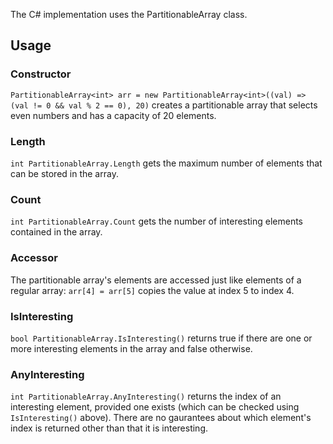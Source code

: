 The C# implementation uses the PartitionableArray class.

## Usage

### Constructor

`PartitionableArray<int> arr = new PartitionableArray<int>((val) => (val != 0 && val % 2 == 0), 20)` creates a partitionable array that selects even numbers and has a capacity of 20 elements.

### Length

`int PartitionableArray.Length` gets the maximum number of elements that can be stored in the array.

### Count

`int PartitionableArray.Count` gets the number of interesting elements contained in the array.

### Accessor

The partitionable array's elements are accessed just like elements of a regular array: `arr[4] = arr[5]` copies the value at index 5 to index 4.

### IsInteresting

`bool PartitionableArray.IsInteresting()` returns true if there are one or more interesting elements in the array and false otherwise.

### AnyInteresting

`int PartitionableArray.AnyInteresting()` returns the index of an interesting element, provided one exists (which can be checked using `IsInteresting()` above). There are no gaurantees about which element's index is returned other than that it is interesting.